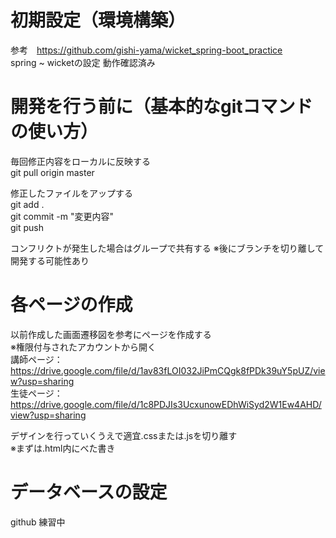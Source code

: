 # 初期設定（環境構築）
参考　https://github.com/gishi-yama/wicket_spring-boot_practice  
spring ~ wicketの設定
動作確認済み 

# 開発を行う前に（基本的なgitコマンドの使い方）
毎回修正内容をローカルに反映する  
git pull origin master  
  
修正したファイルをアップする  
git add .  
git commit -m "変更内容"  
git push  
  
コンフリクトが発生した場合はグループで共有する
※後にブランチを切り離して開発する可能性あり

# 各ページの作成
以前作成した画面遷移図を参考にページを作成する  
※権限付与されたアカウントから開く  
講師ページ：https://drive.google.com/file/d/1av83fLOI032JiPmCQgk8fPDk39uY5pUZ/view?usp=sharing  
生徒ページ：https://drive.google.com/file/d/1c8PDJIs3UcxunowEDhWiSyd2W1Ew4AHD/view?usp=sharing  
  
デザインを行っていくうえで適宜.cssまたは.jsを切り離す  
※まずは.html内にべた書き

# データベースの設定
 
github 練習中
